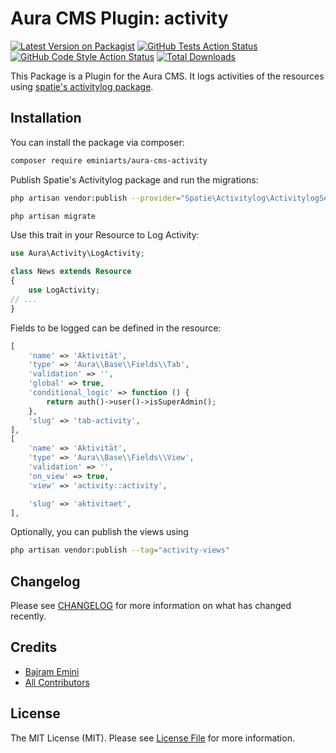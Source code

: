# Aura CMS Plugin: activity

[![Latest Version on Packagist](https://img.shields.io/packagist/v/eminiarts/aura-cms-activity.svg?style=flat-square)](https://packagist.org/packages/eminiarts/aura-cms-activity)
[![GitHub Tests Action Status](https://img.shields.io/github/actions/workflow/status/eminiarts/aura-cms-activity/run-tests.yml?branch=main&label=tests&style=flat-square)](https://github.com/eminiarts/aura-cms-activity/actions?query=workflow%3Arun-tests+branch%3Amain)
[![GitHub Code Style Action Status](https://img.shields.io/github/actions/workflow/status/eminiarts/aura-cms-activity/fix-php-code-style-issues.yml?branch=main&label=code%20style&style=flat-square)](https://github.com/eminiarts/aura-cms-activity/actions?query=workflow%3A"Fix+PHP+code+style+issues"+branch%3Amain)
[![Total Downloads](https://img.shields.io/packagist/dt/eminiarts/aura-cms-activity.svg?style=flat-square)](https://packagist.org/packages/eminiarts/aura-cms-activity)

This Package is a Plugin for the Aura CMS. It logs activities of the resources using [spatie's activitylog package](https://github.com/spatie/laravel-activitylog).


## Installation

You can install the package via composer:

```bash
composer require eminiarts/aura-cms-activity
```

Publish Spatie's Activitylog package and run the migrations:

```bash
php artisan vendor:publish --provider="Spatie\Activitylog\ActivitylogServiceProvider" --tag="activitylog-migrations"

php artisan migrate
```

Use this trait in your Resource to Log Activity:

```php
use Aura\Activity\LogActivity;

class News extends Resource
{
    use LogActivity;
// ...
}
```

Fields to be logged can be defined in the resource:

```php
[
    'name' => 'Aktivität',
    'type' => 'Aura\\Base\\Fields\\Tab',
    'validation' => '',
    'global' => true,
    'conditional_logic' => function () {
        return auth()->user()->isSuperAdmin();
    },
    'slug' => 'tab-activity',
],
[
    'name' => 'Aktivität',
    'type' => 'Aura\\Base\\Fields\\View',
    'validation' => '',
    'on_view' => true,
    'view' => 'activity::activity',

    'slug' => 'aktivitaet',
],

```


Optionally, you can publish the views using

```bash
php artisan vendor:publish --tag="activity-views"
```


## Changelog

Please see [CHANGELOG](CHANGELOG.md) for more information on what has changed recently.


## Credits

- [Bajram Emini](https://github.com/eminiarts)
- [All Contributors](../../contributors)

## License

The MIT License (MIT). Please see [License File](LICENSE.md) for more information.
